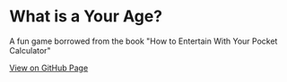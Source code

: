 # What is a Your Age?

A fun game borrowed from the book "How to Entertain With Your Pocket Calculator"

[View on GitHub Page](https://sc137.github.io/your-age/)
